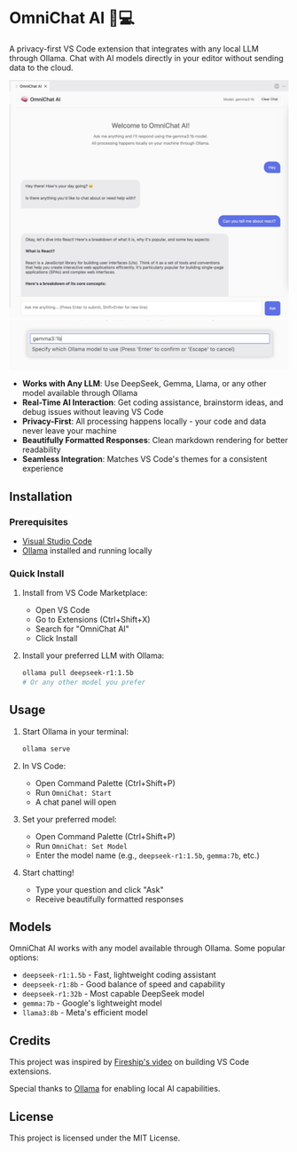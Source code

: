 # OmniChat AI 🧠💻

A privacy-first VS Code extension that integrates with any local LLM through Ollama. Chat with AI models directly in your editor without sending data to the cloud.

![demo1](ss1.jpg)
![demo2](ss2.jpg)

- **Works with Any LLM**: Use DeepSeek, Gemma, Llama, or any other model available through Ollama
- **Real-Time AI Interaction**: Get coding assistance, brainstorm ideas, and debug issues without leaving VS Code
- **Privacy-First**: All processing happens locally - your code and data never leave your machine
- **Beautifully Formatted Responses**: Clean markdown rendering for better readability
- **Seamless Integration**: Matches VS Code's themes for a consistent experience

## Installation

### Prerequisites
- [Visual Studio Code](https://code.visualstudio.com/)
- [Ollama](https://ollama.ai/) installed and running locally

### Quick Install
1. Install from VS Code Marketplace:
   - Open VS Code
   - Go to Extensions (Ctrl+Shift+X)
   - Search for "OmniChat AI"
   - Click Install

2. Install your preferred LLM with Ollama:
   ```bash
   ollama pull deepseek-r1:1.5b
   # Or any other model you prefer
   ```

## Usage

1. Start Ollama in your terminal:
   ```bash
   ollama serve
   ```

2. In VS Code:
   - Open Command Palette (Ctrl+Shift+P)
   - Run `OmniChat: Start`
   - A chat panel will open

3. Set your preferred model:
   - Open Command Palette (Ctrl+Shift+P)
   - Run `OmniChat: Set Model`
   - Enter the model name (e.g., `deepseek-r1:1.5b`, `gemma:7b`, etc.)

4. Start chatting!
   - Type your question and click "Ask"
   - Receive beautifully formatted responses

## Models

OmniChat AI works with any model available through Ollama. Some popular options:

- `deepseek-r1:1.5b` - Fast, lightweight coding assistant
- `deepseek-r1:8b` - Good balance of speed and capability
- `deepseek-r1:32b` - Most capable DeepSeek model
- `gemma:7b` - Google's lightweight model
- `llama3:8b` - Meta's efficient model

## Credits

This project was inspired by [Fireship's video](https://www.youtube.com/@Fireship) on building VS Code extensions.

Special thanks to [Ollama](https://ollama.ai/) for enabling local AI capabilities.

## License

This project is licensed under the MIT License.